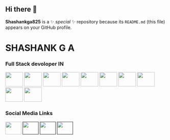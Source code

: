## Hi there 👋


**Shashankga825** is a ✨ _special_ ✨ repository because its `README.md` (this file) appears on your GitHub profile.
<h1>SHASHANK G A</h1>
<h3>Full Stack devoloper IN</h3>

<img src="https://thumbs.dreamstime.com/b/java-logo-java-logo-white-background-vector-format-available-127575473.jpg" height=45px; width=55px;></img>  <img src="https://tse4.mm.bing.net/th?id=OIP.nUYOwBlsmc2xTLmGRzBTCQHaHa&pid=Api&P=0&h=180" height=45px; width=55px;></img>   <img src="https://www.stat4decision.com/wp-content/uploads/2022/04/SQL-logo.png" height=45px; width=55px;></img>  <img src="https://blogger.googleusercontent.com/img/b/R29vZ2xl/AVvXsEjt-h5BnuWvoOMEVwD386k6fd-reYDF0VfY-e4SGoKXMb3mGcgEDtejEnmQDbCIHv09BeozLJEqU7y8iGktyob_4tnPQKlJXUT97qmVD7xQRrzoDKcYQTtq-mtgNjDJ_IB0kScGfndVdaD1dDivojIJ3Eia2hS-3Z4UoiV9o7VIFoavplpyfkWRGNnSlds/w447-h447/spring-boot-1_5zDxm9B.webp" height=45px; width=55px;></img>  <img src="https://tse3.mm.bing.net/th?id=OIP.1ff6nSrl70MeEgXn8qIiWgAAAA&pid=Api&P=0&h=180" height=45px; width=55px;></img>  <img src="http://1.bp.blogspot.com/-NGHwBncyA68/UiMm_8b2ZUI/AAAAAAAAAnA/17OGXCKI4zE/s1600/Logo+HTML5.JPG" height=45px; width=55px;></img>  <img src="https://image.pngaaa.com/311/3920311-middle.png" height=45px; width=55px;></img>  <img src="https://brandslogos.com/wp-content/uploads/thumbs/javascript-logo.png" height=45px; width=55px;></img>  <img src="https://tse4.mm.bing.net/th?id=OIP.BaYgoVtaGQU5WUJbK2YUHgAAAA&pid=Api&P=0&h=180" height=45px; width=55px;></img>  <img src="https://www.liblogo.com/img-logo/ph424pa62-php-logo-php-logo-png.png" height=45px; width=55px;>

<h3>Social Media Links</h3>
<a href="https://www.linkedin.com/in/shashank-g-a-shashi-a37aa6314/"><img src="https://www.freeiconspng.com/uploads/linkedin-icon-png-transparent-images--pictures--becuo-4.png" height=40px; width=50px;></img></a> 
<a href=""><img src="" height=40px; width=50px;></img></a> 
<a href=""><img src="" height=40px; width=50px;></img></a> 
<a href=""><img src="" height=40px; width=50px;></img></a> 



